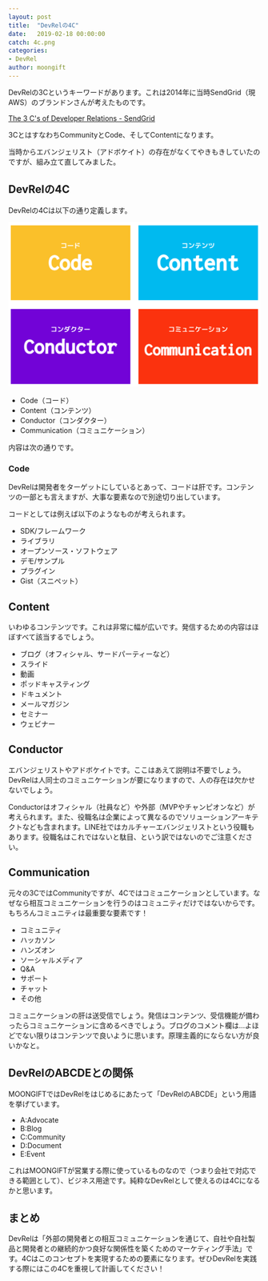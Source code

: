```yaml
---
layout: post
title:  "DevRelの4C"
date:   2019-02-18 00:00:00
catch: 4c.png
categories:
- DevRel
author: moongift
---
```


DevRelの3Cというキーワードがあります。これは2014年に当時SendGrid（現AWS）のブランドンさんが考えたものです。

[The 3 C's of Developer Relations - SendGrid](https://sendgrid.com/blog/3-cs-developer-relations/)

3CとはすなわちCommunityとCode、そしてContentになります。

当時からエバンジェリスト（アドボケイト）の存在がなくてやきもきしていたのですが、組み立て直してみました。

## DevRelの4C

DevRelの4Cは以下の通り定義します。

![](/images/articles/4c.png)


- Code（コード）
- Content（コンテンツ）
- Conductor（コンダクター）
- Communication（コミュニケーション）

内容は次の通りです。

### Code

DevRelは開発者をターゲットにしているとあって、コードは肝です。コンテンツの一部とも言えますが、大事な要素なので別途切り出しています。

コードとしては例えば以下のようなものが考えられます。

- SDK/フレームワーク
- ライブラリ
- オープンソース・ソフトウェア
- デモ/サンプル
- プラグイン
- Gist（スニペット）

## Content

いわゆるコンテンツです。これは非常に幅が広いです。発信するための内容はほぼすべて該当するでしょう。

- ブログ（オフィシャル、サードパーティーなど）
- スライド
- 動画
- ポッドキャスティング
- ドキュメント
- メールマガジン
- セミナー
- ウェビナー

## Conductor

エバンジェリストやアドボケイトです。ここはあえて説明は不要でしょう。DevRelは人同士のコミュニケーションが要になりますので、人の存在は欠かせないでしょう。

Conductorはオフィシャル（社員など）や外部（MVPやチャンピオンなど）が考えられます。また、役職名は企業によって異なるのでソリューションアーキテクトなども含まれます。LINE社ではカルチャーエバンジェリストという役職もあります。役職名はこれではないと駄目、という訳ではないのでご注意ください。

## Communication

元々の3CではCommunityですが、4Cではコミュニケーションとしています。なぜなら相互コミュニケーションを行うのはコミュニティだけではないからです。もちろんコミュニティは最重要な要素です！

- コミュニティ
- ハッカソン
- ハンズオン
- ソーシャルメディア
- Q&A
- サポート
- チャット
- その他

コミュニケーションの肝は送受信でしょう。発信はコンテンツ、受信機能が備わったらコミュニケーションに含めるべきでしょう。ブログのコメント欄は…よほどでない限りはコンテンツで良いように思います。原理主義的にならない方が良いかなと。

## DevRelのABCDEとの関係

MOONGIFTではDevRelをはじめるにあたって「DevRelのABCDE」という用語を挙げています。

- A:Advocate
- B:Blog
- C:Community
- D:Document
- E:Event

これはMOONGIFTが営業する際に使っているものなので（つまり会社で対応できる範囲として）、ビジネス用途です。純粋なDevRelとして使えるのは4Cになるかと思います。

## まとめ

DevRelは「外部の開発者との相互コミュニケーションを通じて、自社や自社製品と開発者との継続的かつ良好な関係性を築くためのマーケティング手法」です。4Cはこのコンセプトを実現するための要素になります。ぜひDevRelを実践する際にはこの4Cを重視して計画してください！
